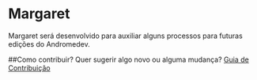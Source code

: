 # Margaret
Margaret será desenvolvido para auxiliar alguns processos para futuras edições do Andromedev.

##Como contribuir?
Quer sugerir algo novo ou alguma mudança? [Guia de Contribuição](Contributting.md)
